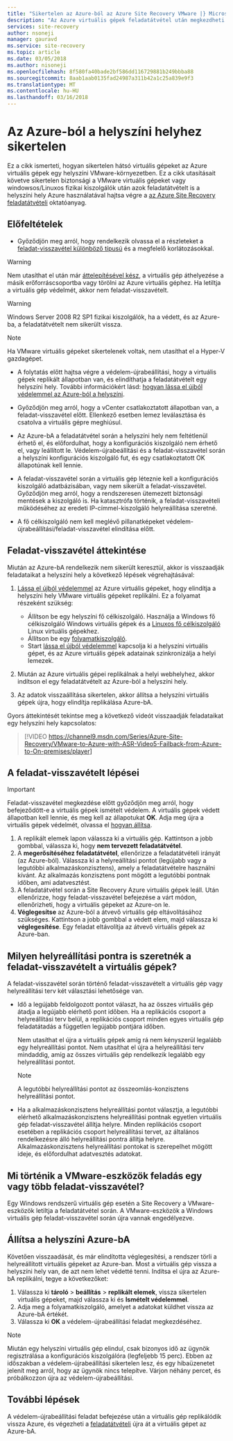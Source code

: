 ```yaml
---
title: "Sikertelen az Azure-ból az Azure Site Recovery VMware |} Microsoft Docs"
description: "Az Azure virtuális gépek feladatátvétel után megkezdheti a feladat-visszavétel vissza a helyszíni virtuális gépek érdekében. Ismerje meg a szükséges lépéseket a feladat-visszavételt."
services: site-recovery
author: nsoneji
manager: gauravd
ms.service: site-recovery
ms.topic: article
ms.date: 03/05/2018
ms.author: nisoneji
ms.openlocfilehash: 8f580fa40bade2bf586dd116729881b249bbba88
ms.sourcegitcommit: 8aab1aab0135fad24987a311b42a1c25a839e9f3
ms.translationtype: MT
ms.contentlocale: hu-HU
ms.lasthandoff: 03/16/2018
---
```

# <a name="fail-back-from-azure-to-an-on-premises-site"></a>Az Azure-ból a helyszíni helyhez sikertelen

Ez a cikk ismerteti, hogyan sikertelen hátsó virtuális gépeket az Azure virtuális gépek egy helyszíni VMware-környezetben. Ez a cikk utasításait követve sikertelen biztonsági a VMware virtuális gépeket vagy windowsos/Linuxos fizikai kiszolgálók után azok feladatátvételt is a helyszíni hely Azure használatával hajtsa végre a [az Azure Site Recovery feladatátvételi](site-recovery-failover.md) oktatóanyag.

## <a name="prerequisites"></a>Előfeltételek
- Győződjön meg arról, hogy rendelkezik olvassa el a részleteket a [feladat-visszavétel különböző típusú](concepts-types-of-failback.md) és a megfelelő korlátozásokkal.

> [!WARNING]
> Nem utasíthat el után már [áttelepítésével kész](migrate-overview.md#what-do-we-mean-by-migration), a virtuális gép áthelyezése a másik erőforráscsoportba vagy törölni az Azure virtuális géphez. Ha letiltja a virtuális gép védelmét, akkor nem feladat-visszavételt.

> [!WARNING]
> Windows Server 2008 R2 SP1 fizikai kiszolgálók, ha a védett, és az Azure-ba, a feladatátvételt nem sikerült vissza.

> [!NOTE]
> Ha VMware virtuális gépeket sikertelenek voltak, nem utasíthat el a Hyper-V gazdagépet.


- A folytatás előtt hajtsa végre a védelem-újrabeállítási, hogy a virtuális gépek replikált állapotban van, és elindíthatja a feladatátvételt egy helyszíni hely. További információkért lásd: [hogyan lássa el újból védelemmel az Azure-ból a helyszíni](vmware-azure-reprotect.md).

- Győződjön meg arról, hogy a vCenter csatlakoztatott állapotban van, a feladat-visszavétel előtt. Ellenkező esetben lemez leválasztása és csatolva a virtuális gépre meghiúsul.

- Az Azure-bA a feladatátvétel során a helyszíni hely nem feltétlenül érhető el, és előfordulhat, hogy a konfigurációs kiszolgáló nem érhető el, vagy leállított le. Védelem-újrabeállítási és a feladat-visszavétel során a helyszíni konfigurációs kiszolgáló fut, és egy csatlakoztatott OK állapotúnak kell lennie. 

- A feladat-visszavétel során a virtuális gép léteznie kell a konfigurációs kiszolgáló adatbázisában, vagy nem sikerült a feladat-visszavétel. Győződjön meg arról, hogy a rendszeresen ütemezett biztonsági mentések a kiszolgáló is. Ha katasztrófa történik, a feladat-visszavételi működéséhez az eredeti IP-címmel-kiszolgáló helyreállítása szeretné.

- A fő célkiszolgáló nem kell meglévő pillanatképeket védelem-újrabeállítási/feladat-visszavétel elindítása előtt.

## <a name="overview-of-failback"></a>Feladat-visszavétel áttekintése
Miután az Azure-bA rendelkezik nem sikerült keresztül, akkor is visszaadják feladataikat a helyszíni hely a következő lépések végrehajtásával:

1. [Lássa el újból védelemmel](vmware-azure-reprotect.md) az Azure virtuális gépeket, hogy elindítja a helyszíni hely VMware virtuális gépeket replikálni. Ez a folyamat részeként szükség:

    * Állítson be egy helyszíni fő célkiszolgáló. Használja a Windows fő célkiszolgáló Windows virtuális gépek és a [Linuxos fő célkiszolgáló](vmware-azure-install-linux-master-target.md) Linux virtuális gépekhez.
    * Állítson be egy [folyamatkiszolgáló](vmware-azure-set-up-process-server-azure.md).
    * Start [lássa el újból védelemmel](vmware-azure-reprotect.md) kapcsolja ki a helyszíni virtuális gépet, és az Azure virtuális gépek adatainak szinkronizálja a helyi lemezek.

2. Miután az Azure virtuális gépei replikálnak a helyi webhelyhez, akkor indítson el egy feladatátvételt az Azure-ból a helyszíni hely.

3. Az adatok visszaállítása sikertelen, akkor állítsa a helyszíni virtuális gépek újra, hogy elindítja replikálása Azure-bA.

Gyors áttekintését tekintse meg a következő videót visszaadják feladataikat egy helyszíni hely kapcsolatos:
> [!VIDEO https://channel9.msdn.com/Series/Azure-Site-Recovery/VMware-to-Azure-with-ASR-Video5-Failback-from-Azure-to-On-premises/player]


## <a name="steps-to-fail-back"></a>A feladat-visszavételt lépései

> [!IMPORTANT]
> Feladat-visszavétel megkezdése előtt győződjön meg arról, hogy befejeződött-e a virtuális gépek ismételt védelem. A virtuális gépek védett állapotban kell lennie, és meg kell az állapotukat **OK**. Adja meg újra a virtuális gépek védelmét, olvassa el [hogyan állítsa](vmware-azure-reprotect.md).

1. A replikált elemek lapon válassza ki a virtuális gép. Kattintson a jobb gombbal, válassza ki, hogy **nem tervezett feladatátvétel**.
2. A **megerősítéséhez feladatátvétel**, ellenőrizze a feladatátvételi irányát (az Azure-ból). Válassza ki a helyreállítási pontot (legújabb vagy a legutóbbi alkalmazáskonzisztens), amely a feladatátvételre használni kívánt. Az alkalmazás konzisztens pont mögött a legutóbbi pontnak időben, ami adatvesztést.
3. A feladatátvétel során a Site Recovery Azure virtuális gépek leáll. Után ellenőrizze, hogy feladat-visszavétel befejezése a várt módon, ellenőrizheti, hogy a virtuális gépeket az Azure-on le.
4. **Véglegesítse** az Azure-ból a átvevő virtuális gép eltávolításához szükséges. Kattintson a jobb gombbal a védett elem, majd válassza ki **véglegesítése**. Egy feladat eltávolítja az átvevő virtuális gépek az Azure-ban.


## <a name="to-what-recovery-point-can-i-fail-back-the-virtual-machines"></a>Milyen helyreállítási pontra is szeretnék a feladat-visszavételt a virtuális gépek?

A feladat-visszavétel során történő feladat-visszavételt a virtuális gép vagy helyreállítási terv két választási lehetősége van.

- Idő a legújabb feldolgozott pontot választ, ha az összes virtuális gép átadja a legújabb elérhető pont időben. Ha a replikációs csoport a helyreállítási terv belül, a replikációs csoport minden egyes virtuális gép feladatátadás a független legújabb pontjára időben.

  Nem utasíthat el újra a virtuális gépek amíg rá nem kényszerül legalább egy helyreállítási pontot. Nem utasíthat el újra a helyreállítási terv mindaddig, amíg az összes virtuális gép rendelkezik legalább egy helyreállítási pontot.

  > [!NOTE]
  > A legutóbbi helyreállítási pontot az összeomlás-konzisztens helyreállítási pontot.

- Ha a alkalmazáskonzisztens helyreállítási pontot választja, a legutóbbi elérhető alkalmazáskonzisztens helyreállítási pontnak egyetlen virtuális gép feladat-visszavétel állítja helyre. Minden replikációs csoport esetében a replikációs csoport helyreállítási tervet, az általános rendelkezésre álló helyreállítási pontra állítja helyre.
Alkalmazáskonzisztens helyreállítási pontokat is szerepelhet mögött ideje, és előfordulhat adatvesztés adatokat.

## <a name="what-happens-to-vmware-tools-post-failback"></a>Mi történik a VMware-eszközök feladás egy vagy több feladat-visszavétel?

Egy Windows rendszerű virtuális gép esetén a Site Recovery a VMware-eszközök letiltja a feladatátvétel során. A VMware-eszközök a Windows virtuális gép feladat-visszavétel során újra vannak engedélyezve. 


## <a name="reprotect-from-on-premises-to-azure"></a>Állítsa a helyszíni Azure-bA
Követően visszaadását, és már elindította véglegesítési, a rendszer törli a helyreállított virtuális gépeket az Azure-ban. Most a virtuális gép vissza a helyszíni hely van, de azt nem lehet védetté tenni. Indítsa el újra az Azure-bA replikálni, tegye a következőket:

1. Válassza ki **tároló** > **beállítás** > **replikált elemek**, vissza sikertelen virtuális gépeket, majd válassza ki és  **Ismételt védelemmel**.
2. Adja meg a folyamatkiszolgáló, amelyet a adatokat küldhet vissza az Azure-bA értékét.
3. Válassza ki **OK** a védelem-újrabeállítási feladat megkezdéséhez.

> [!NOTE]
> Miután egy helyszíni virtuális gép elindul, csak bizonyos idő az ügynök regisztrálása a konfigurációs kiszolgálóra (legfeljebb 15 perc). Ebben az időszakban a védelem-újrabeállítási sikertelen lesz, és egy hibaüzenetet jelenít meg arról, hogy az ügynök nincs telepítve. Várjon néhány percet, és próbálkozzon újra az védelem-újrabeállítási.

## <a name="next-steps"></a>További lépések

A védelem-újrabeállítási feladat befejezése után a virtuális gép replikálódik vissza Azure, és végezheti a [feladatátvételi](site-recovery-failover.md) újra át a virtuális gépet az Azure-bA.


